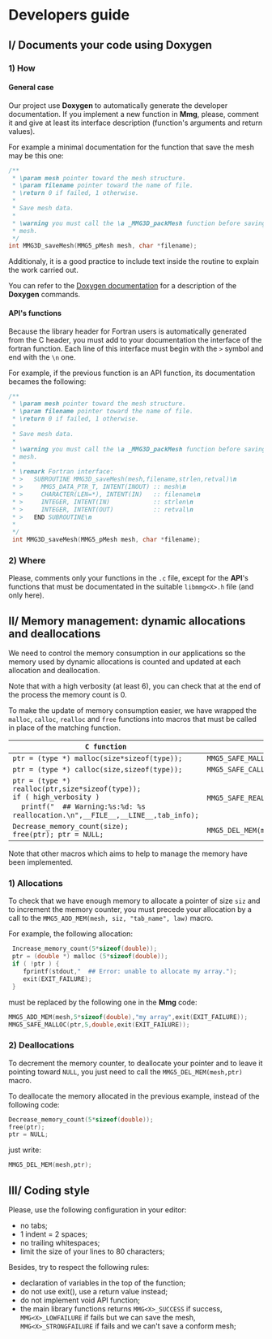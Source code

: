 # Developers guide
## I/ Documents your code using Doxygen
### 1) How
#### General case
Our project use **Doxygen** to automatically generate the developer documentation. If you implement a new function in **Mmg**, please, comment it and give at least its interface description (function's arguments and return values).  

For example a minimal documentation for the function that save the mesh may be this one:
```c
/**
 * \param mesh pointer toward the mesh structure.
 * \param filename pointer toward the name of file.
 * \return 0 if failed, 1 otherwise.
 *
 * Save mesh data.
 *
 * \warning you must call the \a _MMG3D_packMesh function before saving your
 * mesh.
 */
int MMG3D_saveMesh(MMG5_pMesh mesh, char *filename);
```
Additionaly, it is a good practice to include text inside the routine to explain the work carried out.  

You can refer to the [Doxygen documentation](http://www.stack.nl/~dimitri/doxygen/) for a description of the **Doxygen** commands.

#### API's functions
Because the library header for Fortran users is automatically generated from the C header, you must add to your documentation the interface of the fortran function. Each line of this interface must begin with the `>` symbol and end with the `\n` one.

For example, if the previous function is an API function, its documentation becames the following:
```c
/**
 * \param mesh pointer toward the mesh structure.
 * \param filename pointer toward the name of file.
 * \return 0 if failed, 1 otherwise.
 *
 * Save mesh data.
 *
 * \warning you must call the \a _MMG3D_packMesh function before saving your
 * mesh.
 *
 * \remark Fortran interface:
 * >   SUBROUTINE MMG3D_saveMesh(mesh,filename,strlen,retval)\n
 * >     MMG5_DATA_PTR_T, INTENT(INOUT) :: mesh\n
 * >     CHARACTER(LEN=*), INTENT(IN)   :: filename\n
 * >     INTEGER, INTENT(IN)            :: strlen\n
 * >     INTEGER, INTENT(OUT)           :: retval\n
 * >   END SUBROUTINE\n
 *
 */
 int MMG3D_saveMesh(MMG5_pMesh mesh, char *filename);
```  

### 2) Where
Please, comments only your functions in the `.c` file, except for the **API**'s functions that must be documentated in the suitable `libmmg<X>.h` file (and only here).

## II/ Memory management: dynamic allocations and deallocations
We need to control the memory consumption in our applications so the memory used by dynamic allocations is counted and updated at each allocation and deallocation.  

Note that with a high verbosity (at least 6), you can check that at the end of the process the memory count is 0.

To make the update of memory consumption easier, we have wrapped the `malloc`, `calloc`, `realloc` and `free` functions into macros that must be called in place of the matching function.

| `C function`  | `Mmg macro`   |
|----------------------|-----------------------------------|
| `ptr = (type *) malloc(size*sizeof(type));`  |  `MMG5_SAFE_MALLOC(ptr,size,type,law);` |
| `ptr = (type *) calloc(size,sizeof(type));`  |  `MMG5_SAFE_CALLOC(ptr,size,type,law);` |
| `ptr = (type *) realloc(ptr,size*sizeof(type));`<br>`if ( high_verbosity )`<br>&nbsp;&nbsp;&nbsp;&nbsp;`printf("  ## Warning:%s:%d: %s reallocation.\n",__FILE__,__LINE__,tab_info);`| `MMG5_SAFE_REALLOC(ptr,prevSize,newSize,type,tab_name,law);` |
| `Decrease_memory_count(size); `<br>`free(ptr); ptr = NULL; `| `MMG5_DEL_MEM(mesh,ptr)`|

Note that other macros which aims to help to manage the memory have been implemented.

### 1) Allocations
To check that we have enough memory to allocate a pointer of size `siz` and to increment the memory counter, you must precede your allocation by a call to the `MMG5_ADD_MEM(mesh, siz, "tab_name", law)` macro.

For example, the following allocation:
```c
 Increase_memory_count(5*sizeof(double));
 ptr = (double *) malloc (5*sizeof(double));
 if ( !ptr ) {
    fprintf(stdout,"  ## Error: unable to allocate my array.");
    exit(EXIT_FAILURE);
 }
```

must be replaced by the following one in the **Mmg** code:
```c
MMG5_ADD_MEM(mesh,5*sizeof(double),"my array",exit(EXIT_FAILURE));
MMG5_SAFE_MALLOC(ptr,5,double,exit(EXIT_FAILURE));
```

### 2) Deallocations
To decrement the memory counter, to deallocate your pointer and to leave it pointing toward `NULL`, you just need to call the `MMG5_DEL_MEM(mesh,ptr)` macro.

To deallocate the memory allocated in the previous example, instead of the following code:
```c
Decrease_memory_count(5*sizeof(double));
free(ptr);
ptr = NULL;
```
just write:
```c
MMG5_DEL_MEM(mesh,ptr);
```

## III/ Coding style
Please, use the following configuration in your editor:
  * no tabs;
  * 1 indent = 2 spaces;
  * no trailing whitespaces;
  * limit the size of your lines to 80 characters;

Besides, try to respect the following rules:
  * declaration of variables in the top of the function;
  * do not use exit(), use a return value instead;
  * do not implement void API function;
  * the main library functions returns `MMG<X>_SUCCESS` if success, `MMG<X>_LOWFAILURE` if fails but we can save the mesh, `MMG<X>_STRONGFAILURE` if fails and we can't save a conform mesh;
